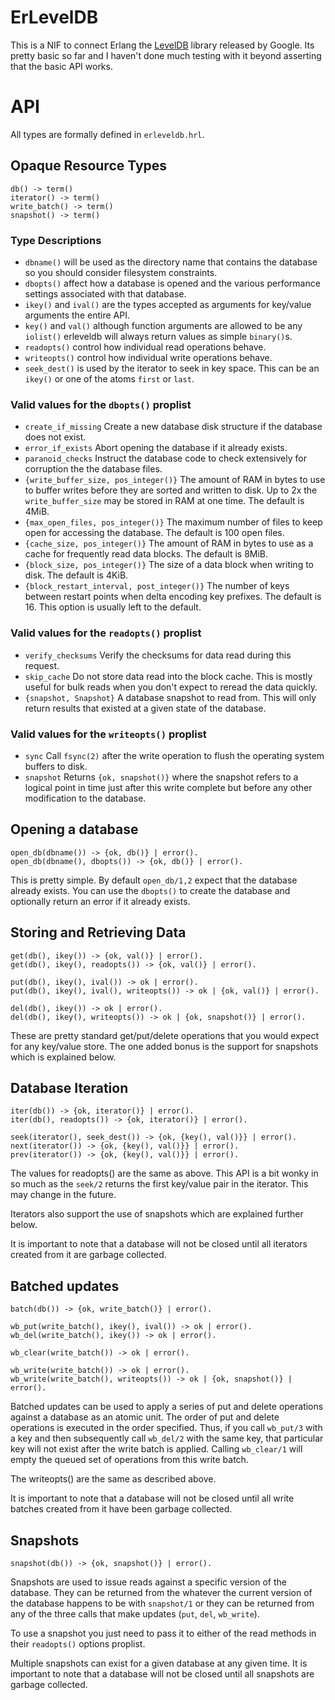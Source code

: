 # ErLevelDB

This is a NIF to connect Erlang the [LevelDB][leveldb] library released
by Google. Its pretty basic so far and I haven't done much testing with
it beyond asserting that the basic API works.


# API

All types are formally defined in `erleveldb.hrl`.


## Opaque Resource Types

    db() -> term()
    iterator() -> term()
    write_batch() -> term()
    snapshot() -> term()


### Type Descriptions

* `dbname()` will be used as the directory name that contains the database
  so you should consider filesystem constraints.
* `dbopts()` affect how a database is opened and the various performance
  settings associated with that database.
* `ikey()` and `ival()` are the types accepted as arguments for key/value
  arguments the entire API.
* `key()` and `val()` although function arguments are allowed to be any
  `iolist()` erleveldb will always return values as simple `binary()`s.
* `readopts()` control how individual read operations behave.
* `writeopts()` control how individual write operations behave.
* `seek_dest()` is used by the iterator to seek in key space. This can be
  an `ikey()` or one of the atoms `first` or `last`.


### Valid values for the `dbopts()` proplist

* `create_if_missing` Create a new database disk structure if the
  database does not exist.
* `error_if_exists` Abort opening the database if it already exists.
* `paranoid_checks` Instruct the database code to check extensively for
  corruption the the database files.
* `{write_buffer_size, pos_integer()}` The amount of RAM in bytes to use
  to buffer writes before they are sorted and written to disk. Up to 2x the
  `write_buffer_size` may be stored in RAM at one time. The default is 4MiB.
* `{max_open_files, pos_integer()}` The maximum number of files to keep
  open for accessing the database. The default is 100 open files.
* `{cache_size, pos_integer()}` The amount of RAM in bytes to use as a
  cache for frequently read data blocks. The default is 8MiB.
* `{block_size, pos_integer()}` The size of a data block when writing to
  disk. The default is 4KiB.
* `{block_restart_interval, post_integer()}` The number of keys between
  restart points when delta encoding key prefixes. The default is 16. This
  option is usually left to the default.


### Valid values for the `readopts()` proplist

* `verify_checksums` Verify the checksums for data read during this
  request.
* `skip_cache` Do not store data read into the block cache. This is
  mostly useful for bulk reads when you don't expect to reread the
  data quickly.
* `{snapshot, Snapshot}` A database snapshot to read from. This will
  only return results that existed at a given state of the database.


### Valid values for the `writeopts()` proplist

* `sync` Call `fsync(2)` after the write operation to flush the
  operating system buffers to disk.
* `snapshot` Returns `{ok, snapshot()}` where the snapshot refers to
  a logical point in time just after this write complete but before
  any other modification to the database.


## Opening a database

    open_db(dbname()) -> {ok, db()} | error().
    open_db(dbname(), dbopts()) -> {ok, db()} | error().

This is pretty simple. By default `open_db/1,2` expect that the database
already exists. You can use the `dbopts()` to create the database and
optionally return an error if it already exists.


## Storing and Retrieving Data

    get(db(), ikey()) -> {ok, val()} | error().
    get(db(), ikey(), readopts()) -> {ok, val()} | error().

    put(db(), ikey(), ival()) -> ok | error().
    put(db(), ikey(), ival(), writeopts()) -> ok | {ok, val()} | error().

    del(db(), ikey()) -> ok | error().
    del(db(), ikey(), writeopts()) -> ok | {ok, snapshot()} | error().

These are pretty standard get/put/delete operations that you would expect
for any key/value store. The one added bonus is the support for snapshots
which is explained below.


## Database Iteration

    iter(db()) -> {ok, iterator()} | error().
    iter(db(), readopts()) -> {ok, iterator()} | error().
    
    seek(iterator(), seek_dest()) -> {ok, {key(), val()}} | error().
    next(iterator()) -> {ok, {key(), val()}} | error().
    prev(iterator()) -> {ok, {key(), val()}} | error().
    
The values for readopts() are the same as above. This API is a bit wonky
in so much as the `seek/2` returns the first key/value pair in the iterator.
This may change in the future.

Iterators also support the use of snapshots which are explained further
below.

It is important to note that a database will not be closed until all
iterators created from it are garbage collected.


## Batched updates

    batch(db()) -> {ok, write_batch()} | error().

    wb_put(write_batch(), ikey(), ival()) -> ok | error().
    wb_del(write_batch(), ikey()) -> ok | error().

    wb_clear(write_batch()) -> ok | error().

    wb_write(write_batch()) -> ok | error().
    wb_write(write_batch(), writeopts()) -> ok | {ok, snapshot()} | error().

Batched updates can be used to apply a series of put and delete operations
against a database as an atomic unit. The order of put and delete operations
is executed in the order specified. Thus, if you call `wb_put/3` with a key
and then subsequently call `wb_del/2` with the same key, that particular key
will not exist after the write batch is applied. Calling `wb_clear/1` will
empty the queued set of operations from this write batch.

The writeopts() are the same as described above.

It is important to note that a database will not be closed until all
write batches created from it have been garbage collected.


## Snapshots

    snapshot(db()) -> {ok, snapshot()} | error().
    
Snapshots are used to issue reads against a specific version of the
database. They can be returned from the whatever the current version of
the database happens to be with `snapshot/1` or they can be returned
from any of the three calls that make updates (`put`, `del`, `wb_write`).

To use a snapshot you just need to pass it to either of the read methods
in their `readopts()` options proplist.

Multiple snapshots can exist for a given database at any given time. It is
important to note that a database will not be closed until all snapshots
are garbage collected.

[leveldb]: http://leveldb.googlecode.com "The LevelDB Project"
